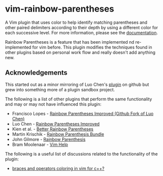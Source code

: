 vim-rainbow-parentheses
===================

A Vim plugin that uses color to help identify matching parentheses and other paired delimiters according to their depth by using a different color for each successive level.  For more information, please see the [documentation](https://github.com/dbarsam/vim-rainbow-parentheses/blob/master/doc/rainbow.txt).

Rainbow Parentheses is a feature that has been implemented nd re-implemented for vim before. This plugin modifies the techniques found in other plugins based on personal work flow and really doesn't add anything new.


Acknowledgements
----------------

This started out as a minor mirroring of Luo Chen's [plugin](http://www.vim.org/scripts/script.php?script_id=4176) on github but grew into something more of a plugin sandbox project.

The following is a list of other plugins that perform the same functionality and may or may not have influenced this plugin:

* Francisco Lopes - [Rainbow Parentheses Improved (Github Fork of Luo Chen)](https://github.com/oblitum/rainbow)
* Luo Chen - [Rainbow Parentheses Improved](http://www.vim.org/scripts/script.php?script_id=4176)
* Kien et al. - [Better Rainbow Parentheses](https://github.com/kien/rainbow_parentheses.vim)
* Martin Krischik - [Rainbow Parenthesis Bundle](http://www.vim.org/scripts/script.php?script_id=1561)
* John Gilmore - [Rainbow Parenthesis](http://www.vim.org/scripts/script.php?script_id=1230)
* Bram Moolenaar - [Vim Help](http://vimdoc.sourceforge.net/htmldoc/usr_44.html)

The following is a useful list of discussions related to the functionality of the plugin:
* [braces and operators coloring in vim for c++?](http://stackoverflow.com/questions/1199267/braces-and-operators-coloring-in-vim-for-c)


